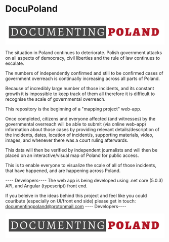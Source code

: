 # DocuPoland
![Image](https://github.com/DocumentingPoland/DocuPoland/blob/main/img/documantingPoland-logo-1.png)


The situation in Poland continues to deteriorate. Polish government attacks on all aspects of democracy,
civil liberties and the rule of law continues to escalate.

The numbers of independently confirmed and still to be confirmed cases of government overreach
is continually increasing across all parts of Poland. 


Because of incredibly large number of those incidents, and its constant growth it is impossible
to keep track of them all therefore it is difficult to recognise the scale of governmental overreach. 


This repository is the beginning of a "mapping project" web-app. 

Once completed, citizens and everyone affected (and witnesses)
by the governmental overreach will be able to submit (via online web-app) information about those cases
by providing relevant details/description of the incidents, dates, location of incident/s, supporting materials, video,
images, and whenever there was a court ruling afterwards.

This data will then be verified by independent journalists 
and will then be placed on an interactive/visual map of 
Poland for public access.

This is to enable everyone to visualize the scale of all of those incidents, that have happened, and are happening across Poland.



---- Developers----
The web app is being developed using .net core (5.0.3) API, and Angular (typescript) front end. 

If you beleive in the ideas behind this project and feel like you could couribute
(especially on UI/front end side) please get in touch: documentingpoland@protonmail.com
---- Developers----

![Image](https://github.com/DocumentingPoland/DocuPoland/blob/main/img/documantingPoland-logo-1.png)
